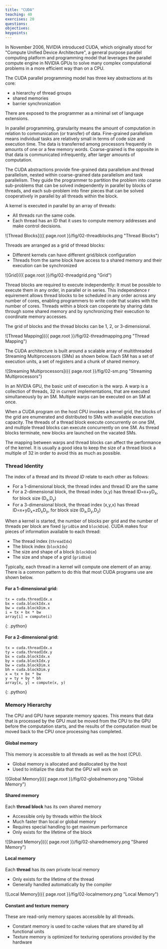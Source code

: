 ```yaml
---
title: "CUDA"
teaching: 40
exercises: 20
questions:
objectives:
keypoints:
---
```

In November 2006, NVIDIA introduced CUDA, which originally stood for "Compute Unified Device Architecture", a general purpose parallel computing 
platform and programming model that leverages the parallel compute engine in NVIDIA GPUs to solve many complex computational problems in a more 
efficient way than on a CPU.

The CUDA parallel programming model has three key abstractions at its core:
- a hierarchy of thread groups
- shared memories
- barrier synchronization

There are exposed to the programmer as a minimal set of language extensions.

In parallel programming, granularity means the amount of computation in relation to communication (or transfer) of data. Fine-grained 
parallelism means individual tasks are relatively small in terms of code size and execution time. The data is transferred among processors 
frequently in amounts of one or a few memory words. Coarse-grained is the opposite in that data is communicated infrequently, after larger 
amounts of computation.

The CUDA abstractions provide fine-grained data parallelism and thread parallelism, nested within coarse-grained data parallelism and task 
parallelism. They guide the programmer to partition the problem into coarse sub-problems that can be solved independently in parallel by 
blocks of threads, and each sub-problem into finer pieces that can be solved cooperatively in parallel by all threads within the block.

A kernel is executed in parallel by an array of threads:
- All threads run the same code.
- Each thread has an ID that it uses to compute memory addresses and make control decisions.

![Thread Blocks]({{ page.root }}/fig/02-threadblocks.png "Thread Blocks")

Threads are arranged as a grid of thread blocks:
- Different kernels can have different grid/block configuration
- Threads from the same block have access to a shared memory and their execution can be synchronized

![Grid]({{ page.root }}/fig/02-threadgrid.png "Grid")

Thread blocks are required to execute independently: It must be possible to execute them in any order, in parallel or in series. This independence r
equirement allows thread blocks to be scheduled in any order across any number of cores, enabling programmers to write code that scales with the 
number of cores. Threads within a block can cooperate by sharing data through some shared memory and by synchronizing their execution to 
coordinate memory accesses.

The grid of blocks and the thread blocks can be 1, 2, or 3-dimensional.

![Thread Mapping]({{ page.root }}/fig/02-threadmapping.png "Thread Mapping")

The CUDA architecture is built around a scalable array of multithreaded Streaming Multiprocessors (SMs) as shown below. Each SM has a set of 
execution units, a set of registers and a chunk of shared memory.

![Streaming Multiprocessors]({{ page.root }}/fig/02-sm.png "Streaming Multiprocessors")

In an NVIDIA GPU, the basic unit of execution is the warp. A warp is a collection of threads, 32 in current implementations, that are executed 
simultaneously by an SM. Multiple warps can be executed on an SM at once.

When a CUDA program on the host CPU invokes a kernel grid, the blocks of the grid are enumerated and distributed to SMs with available execution 
capacity. The threads of a thread block execute concurrently on one SM, and multiple thread blocks can execute concurrently on one SM. As thread 
blocks terminate, new blocks are launched on the vacated SMs.

The mapping between warps and thread blocks can affect the performance of the kernel. It is usually a good idea to keep the size of a thread block 
a multiple of 32 in order to avoid this as much as possible.

### Thread Identity

The index of a thread and its *thread ID* relate to each other as follows:

- For a 1-dimensional block, the thread index and thread ID are the same
- For a 2-dimensional block, the thread index (x,y) has thread ID=x+yD<sub>x</sub>, for block size (D<sub>x</sub>,D<sub>y</sub>)
- For a 3-dimensional block, the thread index (x,y,x) has thread ID=x+yD<sub>x</sub>+zD<sub>x</sub>D<sub>y</sub>, for 
block size (D<sub>x</sub>,D<sub>y</sub>,D<sub>z</sub>)

When a kernel is started, the number of blocks per grid and the number of threads per block are fixed (`gridDim` and `blockDim`). CUDA makes 
four pieces of information available to each thread:

- The thread index (`threadIdx`)
- The block index (`blockIdx`)
- The size and shape of a block (`blockDim`)
- The size and shape of a grid (`gridDim`)

Typically, each thread in a kernel will compute one element of an array. There is a common pattern to do this that most CUDA programs use are shown
below.

#### For a 1-dimensional grid:

~~~
tx = cuda.threadIdx.x
bx = cuda.blockIdx.x
bw = cuda.blockDim.x
i = tx + bx * bw
array[i] = compute(i)
~~~
{: .python}

#### For a 2-dimensional grid:

~~~
tx = cuda.threadIdx.x
ty = cuda.threadIdx.y
bx = cuda.blockIdx.x
by = cuda.blockIdx.y
bw = cuda.blockDim.x
bh = cuda.blockDim.y
x = tx + bx * bw
y = ty + by * bh
array[x, y] = compute(x, y)
~~~
{: .python}

### Memory Hierarchy

The CPU and GPU have separate memory spaces. This means that data that is processed by the GPU must be moved from the CPU to the GPU before 
the computation starts, and the results of the computation must be moved back to the CPU once processing has completed.

#### Global memory

This memory is accessible to all threads as well as the host (CPU).

- Global memory is allocated and deallocated by the host
- Used to initialize the data that the GPU will work on

![Global Memory]({{ page.root }}/fig/02-globalmemory.png "Global Memory")

#### Shared memory

Each **thread block** has its own shared memory

- Accessible only by threads within the block
- Much faster than local or global memory
- Requires special handling to get maximum performance
- Only exists for the lifetime of the block

![Shared Memory]({{ page.root }}/fig/02-sharedmemory.png "Shared Memory")

#### Local memory

Each **thread** has its own private local memory

- Only exists for the lifetime of the thread
- Generally handled automatically by the compiler

![Local Memory]({{ page.root }}/fig/02-localmemory.png "Local Memory")

#### Constant and texture memory

These are read-only memory spaces accessible by all threads.

- Constant memory is used to cache values that are shared by all functional units
- Texture memory is optimized for texturing operations provided by the hardware
